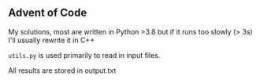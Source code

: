 ## Advent of Code

My solutions, most are written in Python >3.8 but if it runs too slowly (> 3s) I'll usually rewrite it in C++

`utils.py` is used primarily to read in input files.

All results are stored in output.txt